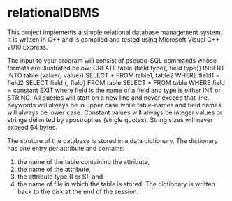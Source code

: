# relationalDBMS
This project implements a simple relational database management system.
It is written in C++ and is compiled and tested using Microsoft Visual C++ 2010 Express.

The input to your program will consist of pseudo-SQL commands whose formats are illustrated below:
CREATE table (field type{, field type})
INSERT INTO table (value{, value})
SELECT * FROM table1, table2 WHERE field1 = field2
SELECT field {, field} FROM table
SELECT * FROM table WHERE field = constant
EXIT
where field is the name of a field and type is either INT or STRING. All queries will start on a new line
and never exceed that line. Keywords will always be in upper case while table-names and field names will
always be lower case. Constant values will always be integer values or strings delimited by apostrophes
(single quotes). String sizes will never exceed 64 bytes.

The struture of the database is stored in a data dictionary. The dictionary has one entry per attribute and contains:
1. the name of the table containing the attribute,
2. the name of the attribute,
3. the attribute type (I or S), and
4. the name of file in which the table is stored.
The dictionary is written back to the disk at the end of the session.


